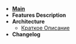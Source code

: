 - **[Main](README.md)**
- **Features Description**
  <!-- - [Краткое Описание](functions/index.md) -->
  <!-- - [Пользователь](functions/client.md) -->
  <!-- - [Сервис](functions/shop.md) -->
- **Architecture**
  - [Краткое Описание](architecture/index.md)
    <!-- - [База данных](architecture/db.md) -->
- **Changelog**
  <!-- - [Общая информация](prototypes/index.md)
  - [Версия v1](prototypes/v1.md)
  - [Версия v2](prototypes/v2.md)
  - [Версия v3](prototypes/v3.md)
  - [Версия v4](prototypes/v4.md)
  - [Версия v5](prototypes/v5.md)
  - [Версия v6](prototypes/v6.md)
  - [Версия v7](prototypes/v7.md) -->

